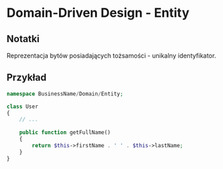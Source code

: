 # Domain-Driven Design - Entity

## Notatki

Reprezentacja bytów posiadających tożsamości - unikalny identyfikator.

## Przykład

```php
namespace BusinessName/Domain/Entity;

class User
{
    // ...
    
    public function getFullName()
    {
        return $this->firstName . ' ' . $this->lastName;
    }
}
```